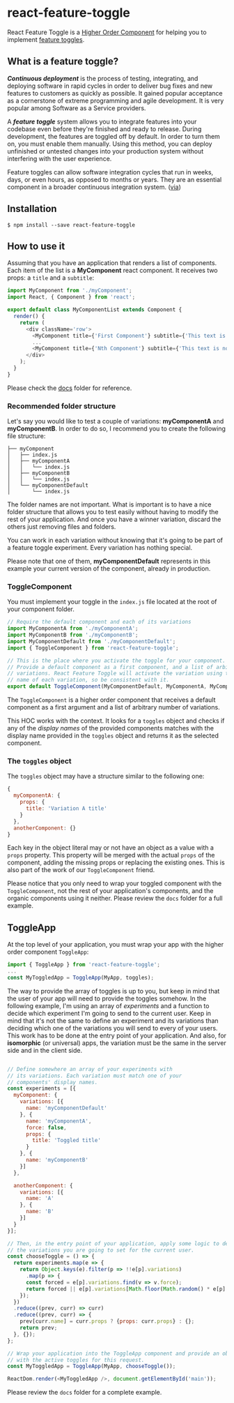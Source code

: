 # react-feature-toggle

React Feature Toggle is a [Higher Order Component](https://gist.github.com/sebmarkbage/ef0bf1f338a7182b6775) for helping you to implement [feature toggles](http://martinfowler.com/bliki/FeatureToggle.html).

## What is a feature toggle?
**_Continuous deployment_** is the process of testing, integrating, and deploying software in rapid cycles in order to deliver bug fixes and new features to customers as quickly as possible. It gained popular acceptance as a cornerstone of extreme programming and agile development. It is very popular among Software as a Service providers.

A **_feature toggle_** system allows you to integrate features into your codebase even before they're finished and ready to release. During development, the features are toggled off by default. In order to turn them on, you must enable them manually. Using this method, you can deploy unfinished or untested changes into your production system without interfering with the user experience.

Feature toggles can allow software integration cycles that run in weeks, days, or even hours, as opposed to months or years. They are an essential component in a broader continuous integration system.
([via](https://github.com/ericelliott/feature-toggle))

## Installation
```
$ npm install --save react-feature-toggle
```

## How to use it
Assuming that you have an application that renders a list of components. Each item of the list is a **MyComponent** react component. It receives two props: a `title` and a `subtitle`:

```javascript
import MyComponent from './myComponent';
import React, { Component } from 'react';

export default class MyComponentList extends Component {
  render() {
    return (
      <div className='row'>
        <MyComponent title={'First Component'} subtitle={'This text is not overwritten by the toggle'}/>
        ...
        <MyComponent title={'Nth Component'} subtitle={'This text is not overwritten by the toggle'} />
      </div>
    );
  }
}
```
Please check the [docs](https://github.com/danderu/react-feature-toggle/tree/master/docs) folder for reference.

### Recommended folder structure
Let's say you would like to test a couple of variations: **myComponentA** and **myComponentB**. In order to do so, I recommend you to create the following file structure:

```
├── myComponent
│   ├── index.js
│   ├── myComponentA
│   │   └── index.js
│   ├── myComponentB
│   │   └── index.js
│   └── myComponentDefault
│       └── index.js
```
The folder names are not important. What is important is to have a nice folder structure that allows you to test easily without having to modify the rest of your application. And once you have a winner variation, discard the others just removing files and folders.

You can work in each variation without knowing that it's going to be part of a feature toggle experiment. Every variation has nothing special. 

Please note that one of them, **myComponentDefault** represents in this example your current version of the component, already in production.

### ToggleComponent
You must implement your toggle in the `index.js` file located at the root of your component folder.

```javascript
// Require the default component and each of its variations
import MyComponentA from './myComponentA';
import MyComponentB from './myComponentB';
import MyComponentDefault from './myComponentDefault';
import { ToggleComponent } from 'react-feature-toggle';

// This is the place where you activate the toggle for your component.
// Provide a default component as a first component, and a list of arbitrary
// variations. React Feature Toggle will activate the variation using the display
// name of each variation, so be consistent with it.
export default ToggleComponent(MyComponentDefault, MyComponentA, MyComponentB);
```

The `ToggleComponent` is a higher order component that receives a default component as a first argument and a list of arbitrary number of variations.

This HOC works with the context. It looks for a `toggles` object and checks if any of the *display names* of the provided components matches with the display name provided in the `toggles` object and returns it as the selected component.

### The `toggles` object

The `toggles` object may have a structure similar to the following one:

```javascript
{
  myComponentA: {
    props: {
      title: 'Variation A title'
    }
  },
  anotherComponent: {}
}
```
Each key in the object literal may or not have an object as a value with a `props` property. This property will be merged with the actual `props` of the component, adding the missing props or replacing the existing ones. This is also part of the work of our `ToggleComponent` friend.

Please notice that you only need to wrap your toggled component with the `ToggleComponent`, not the rest of your application's components, and the organic components using it neither. Please review the `docs` folder for a full example.

## ToggleApp
At the top level of your application, you must wrap your app with the higher order component `ToggleApp`:

```javascript
import { ToggleApp } from 'react-feature-toggle';
...
const MyToggledApp = ToggleApp(MyApp, toggles);
```

The way to provide the array of toggles is up to you, but keep in mind that the user of your app will need to provide the toggles somehow. In the following example, I'm using an array of _experiments_ and a function to decide which experiment I'm going to send to the current user. Keep in mind that it's not the same to define an experiment and its variations than deciding which one of the variations you will send to every of your users. This work has to be done at the entry point of your application. And also, for **isomorphic** (or universal) apps, the variation must be the same in the server side and in the client side.

```javascript

// Define somewhere an array of your experiments with
// its variations. Each variation must match one of your
// components' display names.
const experiments = [{
  myComponent: {
    variations: [{
      name: 'myComponentDefault'
    }, {
      name: 'myComponentA',
      force: false,
      props: {
        title: 'Toggled title'
      }
    }, {
      name: 'myComponentB'
    }]
  },

  anotherComponent: {
    variations: [{
      name: 'A'
    }, {
      name: 'B'
    }]
  }
}];

// Then, in the entry point of your application, apply some logic to decide which of
// the variations you are going to set for the current user.
const chooseToggle = () => {
  return experiments.map(e => {
    return Object.keys(e).filter(p => !!e[p].variations)
      .map(p => {
      const forced = e[p].variations.find(v => v.force);
      return forced || e[p].variations[Math.floor(Math.random() * e[p].variations.length)];
    });
  })
  .reduce((prev, curr) => curr)
  .reduce((prev, curr) => {
    prev[curr.name] = curr.props ? {props: curr.props} : {};
    return prev;
  }, {});
};

// Wrap your application into the ToggleApp component and provide an object
// with the active toggles for this request.
const MyToggledApp = ToggleApp(MyApp, chooseToggle());

ReactDom.render(<MyToggledApp />, document.getElementById('main'));
```

Please review the `docs` folder for a complete example.
